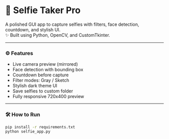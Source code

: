 # 📸 Selfie Taker Pro

A polished GUI app to capture selfies with filters, face detection, countdown, and stylish UI.  
✨ Built using Python, OpenCV, and CustomTkinter.

---

### ⚙️ Features
- Live camera preview (mirrored)
- Face detection with bounding box
- Countdown before capture
- Filter modes: Gray / Sketch
- Stylish dark theme UI
- Save selfies to custom folder
- Fully responsive 720x400 preview

---

### 🛠️ How to Run
```bash
pip install -r requirements.txt
python selfie_app.py